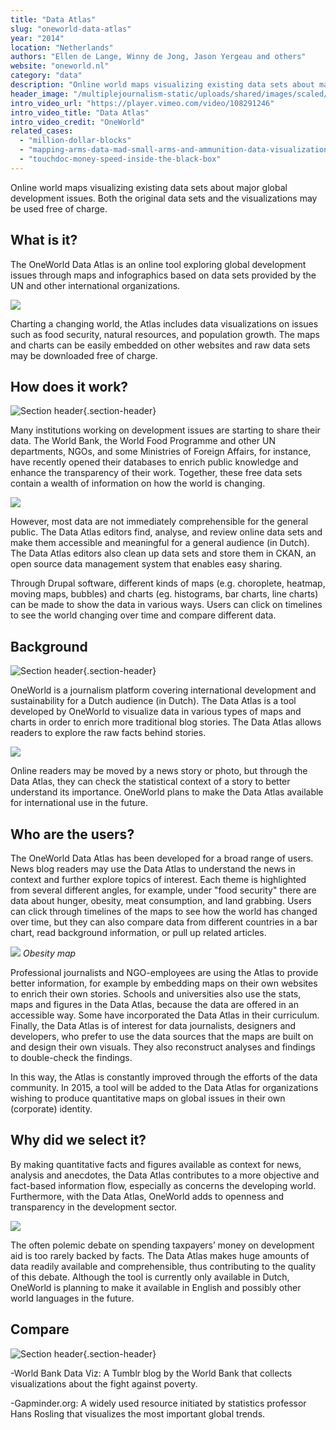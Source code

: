 ```yaml
---
title: "Data Atlas"
slug: "oneworld-data-atlas"
year: "2014"
location: "Netherlands"
authors: "Ellen de Lange, Winny de Jong, Jason Yergeau and others"
website: "oneworld.nl"
category: "data"
description: "Online world maps visualizing existing data sets about major global development issues. Both the original data sets and the visualizations may be used free of charge."
header_image: "/multiplejournalism-static/uploads/shared/images/scaled/header_image_extreme/328.jpg"
intro_video_url: "https://player.vimeo.com/video/108291246"
intro_video_title: "Data Atlas"
intro_video_credit: "OneWorld"
related_cases:
  - "million-dollar-blocks"
  - "mapping-arms-data-mad-small-arms-and-ammunition-data-visualization"
  - "touchdoc-money-speed-inside-the-black-box"
---
```


Online world maps visualizing existing data sets about major global development issues. Both the original data sets and the visualizations may be used free of charge.

## What is it?

The OneWorld Data Atlas is an online tool exploring global development issues through maps and infographics based on data sets provided by the UN and other international organizations.

![](/multiplejournalism-static/uploads/shared/images/scaled/case_section_media/330.jpg)

Charting a changing world, the Atlas includes data visualizations on issues such as food security, natural resources, and population growth. The maps and charts can be easily embedded on other websites and raw data sets may be downloaded free of charge.


## How does it work?

![Section header](/multiplejournalism-static/uploads/shared/images/scaled/case_section/331.jpg){.section-header}

Many institutions working on development issues are starting to share their data. The World Bank, the World Food Programme and other UN departments, NGOs, and some Ministries of Foreign Affairs, for instance, have recently opened their databases to enrich public knowledge and enhance the transparency of their work. Together, these free data sets contain a wealth of information on how the world is changing.

![](/multiplejournalism-static/uploads/shared/images/scaled/case_section_media/329.jpg)

However, most data are not immediately comprehensible for the general public. The Data Atlas editors find, analyse, and review online data sets and make them accessible and meaningful for a general audience (in Dutch). The Data Atlas editors also clean up data sets and store them in CKAN, an open source data management system that enables easy sharing.

Through Drupal software, different kinds of maps (e.g. choroplete, heatmap, moving maps, bubbles) and charts (eg. histograms, bar charts, line charts) can be made to show the data in various ways. Users can click on timelines to see the world changing over time and compare different data.


## Background

![Section header](/multiplejournalism-static/uploads/shared/images/scaled/case_section/127.jpg){.section-header}

OneWorld is a journalism platform covering international development and sustainability for a Dutch audience (in Dutch). The Data Atlas is a tool developed by OneWorld to visualize data in various types of maps and charts in order to enrich more traditional blog stories. The Data Atlas allows readers to explore the raw facts behind stories.

![](/multiplejournalism-static/uploads/shared/images/scaled/case_section_media/336.jpg)

Online readers may be moved by a news story or photo, but through the Data Atlas, they can check the statistical context of a story to better understand its importance. OneWorld plans to make the Data Atlas available for international use in the future.


## Who are the users?

The OneWorld Data Atlas has been developed for a broad range of users. News blog readers may use the Data Atlas to understand the news in context and further explore topics of interest. Each theme is highlighted from several different angles, for example, under "food security" there are data about hunger, obesity, meat consumption, and land grabbing. Users can click through timelines of the maps to see how the world has changed over time, but they can also compare data from different countries in a bar chart, read background information, or pull up related articles.

![](/multiplejournalism-static/uploads/shared/images/scaled/case_section_media/333.jpg)
*Obesity map*

Professional journalists and NGO-employees are using the Atlas to provide better information, for example by embedding maps on their own websites to enrich their own stories. Schools and universities also use the stats, maps and figures in the Data Atlas, because the data are offered in an accessible way. Some have incorporated the Data Atlas in their curriculum. Finally, the Data Atlas is of interest for data journalists, designers and developers, who prefer to use the data sources that the maps are built on and design their own visuals. They also reconstruct analyses and findings to double-check the findings.

In this way, the Atlas is constantly improved through the efforts of the data community. In 2015, a tool will be added to the Data Atlas for organizations wishing to produce quantitative maps on global issues in their own (corporate) identity.


## Why did we select it?

By making quantitative facts and figures available as context for news, analysis and anecdotes, the Data Atlas contributes to a more objective and fact-based information flow, especially as concerns the developing world. Furthermore, with the Data Atlas, OneWorld adds to openness and transparency in the development sector.

![](/multiplejournalism-static/uploads/shared/images/scaled/case_section_media/332.jpg)

The often polemic debate on spending taxpayers’ money on development aid is too rarely backed by facts. The Data Atlas makes huge amounts of data readily available and comprehensible, thus contributing to the quality of this debate. Although the tool is currently only available in Dutch, OneWorld is planning to make it available in English and possibly other world languages in the future.


## Compare

![Section header](/multiplejournalism-static/uploads/shared/images/scaled/case_section/335.jpg){.section-header}

-World Bank Data Viz: A Tumblr blog by the World Bank that collects visualizations about the fight against poverty.

-Gapminder.org: A widely used resource initiated by statistics professor Hans Rosling that visualizes the most important global trends.


